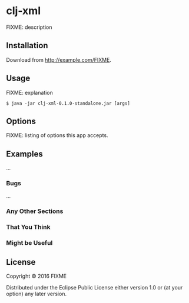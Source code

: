 # clj-xml

FIXME: description

## Installation

Download from http://example.com/FIXME.

## Usage

FIXME: explanation

    $ java -jar clj-xml-0.1.0-standalone.jar [args]

## Options

FIXME: listing of options this app accepts.

## Examples

...

### Bugs

...

### Any Other Sections
### That You Think
### Might be Useful

## License

Copyright © 2016 FIXME

Distributed under the Eclipse Public License either version 1.0 or (at
your option) any later version.
